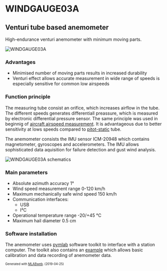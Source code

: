 <!--- PrjInfo ---> <!--- Please remove this line after manually editing --->
<!--- 00a56be08b96043df9e37d6aff7b6990 --->
<!--- Created:2019-04-25 18:04:07.487886: ---> 
<!--- Author:: ---> 
<!--- AuthorEmail:: ---> 
<!--- Tags:: ---> 
<!--- Ust:: ---> 
<!--- Label --->
<!--- ELabel ---> 
<!--- Name:WINDGAUGE03A: --->
# WINDGAUGE03A
<!--- LongName --->
## Venturi tube based anemometer
<!--- ELongName ---> 

<!--- Lead --->
High-endurance venturi anemometer with minimum moving parts. 
<!--- ELead ---> 

<!--- Description --->

![WINDGAUGE03A](doc/img/WINDGAUGE03A.jpg) 

### Advantages
  * Minimised number of moving parts results in increased durability
  * Venturi effect allows accurate measurement in wide range of speeds is especially sensitive for common low airspeeds  

### Function principle

The measuring tube consist an orifice, which increases airflow in the tube. The different speeds generates differentiall preassure, which is measured by electronic differential pressure sensor.  The same principle was used in beginnig of [aircraft airspeed measurement](https://ntrs.nasa.gov/citations/19930091190). It is advantageous due to better sensitivity at lows speeds compared to [pitot-static](https://en.wikipedia.org/wiki/Pitot_tube) tube. 

The anemometer consists the IMU sensor ICM-20948 which contains magnetometer, gyroscopes and accelerometers. The IMU allows sophisticated data aquisition for failure detection and gust wind analysis. 

![WINDGAUGE03A schematics](doc/img/schematics.png) 

### Main parameters
  
  * Absolute azimuth accuracy 1°
  * Wind speed measurement range 0-120 km/h
  * Maximum mechanically safe wind speed 150 km/h
  * Communication interfaces: 
    * USB
    * I²C
  * Operational temperature range -20/+45 °C
  * Maximum hail diameter 0.5 cm 

### Software installation 

The anemometer uses [pymlab](https://github.com/MLAB-project/pymlab) software toolkit to interface with a station computer. The toolkit also contains an [example](https://github.com/MLAB-project/pymlab/blob/master/examples/windgauge03a_example.py) which allows basic calibration and data recording of anemometer data. 

<!--- EDescription --->
<!--- Content --->
<!--- EContent --->
<sub><sup> Generated with [MLABweb](https://github.com/MLAB-project/MLABweb). (2019-04-25)</sup></sub>
